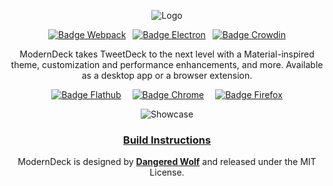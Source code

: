 
<div align = center>

![Logo]

[![Badge Webpack]][Webpack] 
[![Badge Electron]][Electron] 
[![Badge Crowdin]][Crowdin]

ModernDeck takes TweetDeck to the next level with a Material-inspired theme, customization and performance enhancements, and more. Available as a desktop app or a browser extension.

[![Badge Flathub]][Flathub] 
[![Badge Chrome]][Chrome] 
[![Badge Firefox]][Firefox]

![Showcase]

### [Build Instructions][Building]

ModernDeck is designed by **[Dangered Wolf]** and released under the MIT License.

</div>

<!----------------------------------------------------------------------------->

[Building]: https://github.com/dangeredwolf/ModernDeck/wiki/Building-ModernDeck

[Dangered Wolf]: https://github.com/dangeredwolf

<!----------------------------------{ Images }--------------------------------->

[Showcase]: docs/img/ReadmeScreenshot.png
[Logo]: docs/img/ReadmeLogo.png


<!--------------------------------{ Badge Links }------------------------------>

[Electron]: https://github.com/dangeredwolf/ModernDeck/actions/workflows/electron.yml
[Webpack]: https://github.com/dangeredwolf/ModernDeck/actions/workflows/webpack.yml
[Flathub]: https://flathub.org/apps/details/com.dangeredwolf.ModernDeck
[Crowdin]: https://translate.moderndeck.org/project/tweetdeck
[Chrome]: https://chrome.google.com/webstore/detail/moderndeck-twitter-client/pbpfgdgddpnbjcbpofmdanfbbigocklj
[Firefox]: https://addons.mozilla.org/en-US/firefox/addon/moderndeck/


<!----------------------------------{ Badges }--------------------------------->

[Badge Electron]: https://github.com/dangeredwolf/ModernDeck/actions/workflows/electron.yml/badge.svg
[Badge Firefox]: docs/img/FirefoxAddon.png
[Badge Webpack]: https://github.com/dangeredwolf/ModernDeck/actions/workflows/webpack.yml/badge.svg
[Badge Crowdin]: https://badges.crowdin.net/tweetdeck/localized.svg
[Badge Flathub]: docs/img/Flathub.png
[Badge Chrome]: docs/img/ChromeWebStore.png

